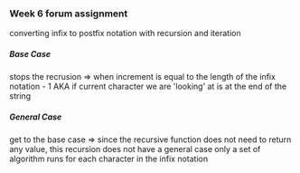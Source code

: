 ### Week 6 forum assignment 
converting infix to postfix notation with recursion and iteration

##### Base Case 
stops the recrusion 
 => when increment is equal to the length of the infix notation - 1
 AKA 
 if current character we are 'looking' at is at the end of the string 

##### General Case 
get to the base case
=> since the recursive function does not need to return any value, this recursion does not have a general case only a set of algorithm runs for each character in the infix notation
